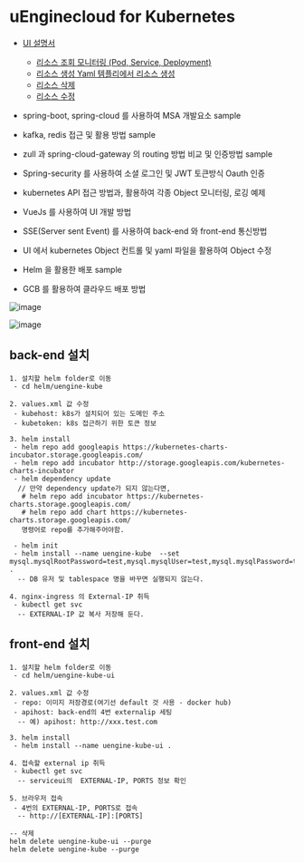 # uEnginecloud for Kubernetes
- [UI 설명서](https://github.com/TheOpenCloudEngine/uEngine-cloud-k8s/wiki/UI-%EC%84%A4%EB%AA%85)
  - [리소스 조회 모니터링 (Pod, Service, Deployment)](https://github.com/TheOpenCloudEngine/uEngine-cloud-k8s/wiki/1.-%EC%A3%BC%EC%9A%94-%EC%82%AC%EC%9A%A9%EB%B0%A9%EB%B2%95-_-%EC%A1%B0%ED%9A%8C) 
  - [리소스 생성 Yaml 템플리에서 리소스 생성](https://github.com/TheOpenCloudEngine/uEngine-cloud-k8s/wiki/2.-%EC%A3%BC%EC%9A%94-%EC%82%AC%EC%9A%A9%EB%B0%A9%EB%B2%95-_-%EC%B6%94%EA%B0%80)
  - [리소스 삭제](https://github.com/TheOpenCloudEngine/uEngine-cloud-k8s/wiki/3.-%EC%A3%BC%EC%9A%94-%EC%82%AC%EC%9A%A9%EB%B0%A9%EB%B2%95-_-%EC%88%98%EC%A0%95)
  - [리소스 수정](https://github.com/TheOpenCloudEngine/uEngine-cloud-k8s/wiki/4.-%EC%A3%BC%EC%9A%94-%EC%82%AC%EC%9A%A9%EB%B0%A9%EB%B2%95-_-%EC%82%AD%EC%A0%9C)

- spring-boot, spring-cloud 를 사용하여 MSA 개발요소 sample
- kafka, redis 접근 및 활용 방법 sample
- zull 과 spring-cloud-gateway 의 routing 방법 비교 및 인증방법 sample
- Spring-security 를 사용하여 소셜 로그인 및 JWT 토큰방식 Oauth 인증
- kubernetes API 접근 방법과, 활용하여 각종 Object 모니터링, 로깅 예제
- VueJs 를 사용하여 UI 개발 방법
- SSE(Server sent Event) 를 사용하여 back-end 와 front-end 통신방법
- UI 에서 kubernetes Object 컨트롤 및 yaml 파일을 활용하여 Object 수정
- Helm 을 활용한 배포 sample
- GCB 를 활용하여 클라우드 배포 방법


![image](https://user-images.githubusercontent.com/487999/54256571-cfcdd300-459f-11e9-89d3-c457a50676c0.png)

![image](https://user-images.githubusercontent.com/487999/54256645-0e638d80-45a0-11e9-9e09-74b2fece8956.png)


## back-end 설치 
```
1. 설치할 helm folder로 이동
 - cd helm/uengine-kube

2. values.xml 값 수정
 - kubehost: k8s가 설치되어 있는 도메인 주소
 - kubetoken: k8s 접근하기 위한 토큰 정보

3. helm install
 - helm repo add googleapis https://kubernetes-charts-incubator.storage.googleapis.com/
 - helm repo add incubator http://storage.googleapis.com/kubernetes-charts-incubator
 - helm dependency update
  // 만약 dependency update가 되지 않는다면,
   # helm repo add incubator https://kubernetes-charts.storage.googleapis.com/
   # helm repo add chart https://kubernetes-charts.storage.googleapis.com/
   명령어로 repo를 추가해주어야함.
   
 - helm init
 - helm install --name uengine-kube  --set mysql.mysqlRootPassword=test,mysql.mysqlUser=test,mysql.mysqlPassword=test,mysql.mysqlDatabase=uengine .
  -- DB 유저 및 tablespace 명을 바꾸면 실행되지 않는다.

4. nginx-ingress 의 External-IP 취득
 - kubectl get svc 
  -- EXTERNAL-IP 값 복사 저장해 둔다.
```

## front-end 설치
```
1. 설치할 helm folder로 이동
 - cd helm/uengine-kube-ui

2. values.xml 값 수정
 - repo: 이미지 저장경로(여기선 default 것 사용 - docker hub)
 - apihost: back-end의 4번 externalip 세팅
  -- 예) apihost: http://xxx.test.com

3. helm install
 - helm install --name uengine-kube-ui .

4. 접속할 external ip 취득
 - kubectl get svc 
  -- serviceui의  EXTERNAL-IP, PORTS 정보 확인

5. 브라우저 접속
 - 4번의 EXTERNAL-IP, PORTS로 접속
  -- http://[EXTERNAL-IP]:[PORTS]
```

```
-- 삭제
helm delete uengine-kube-ui --purge
helm delete uengine-kube --purge
```
